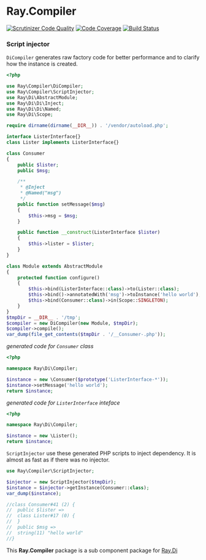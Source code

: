 # Ray.Compiler
[![Scrutinizer Code Quality](https://scrutinizer-ci.com/g/ray-di/Ray.Compiler/badges/quality-score.png?b=1.x)](https://scrutinizer-ci.com/g/ray-di/Ray.Compiler/?branch=1.x)
[![Code Coverage](https://scrutinizer-ci.com/g/ray-di/Ray.Compiler/badges/coverage.png?b=1.x)](https://scrutinizer-ci.com/g/ray-di/Ray.Compiler/?branch=1.x)
[![Build Status](https://travis-ci.org/ray-di/Ray.Compiler.svg?branch=1.x)](https://travis-ci.org/ray-di/Ray.Compiler)

### Script injector

`DiCompiler` generates raw factory code for better performance and to clarify how the instance is created.

```php
<?php

use Ray\Compiler\DiCompiler;
use Ray\Compiler\ScriptInjector;
use Ray\Di\AbstractModule;
use Ray\Di\Di\Inject;
use Ray\Di\Di\Named;
use Ray\Di\Scope;

require dirname(dirname(__DIR__)) . '/vendor/autoload.php';

interface ListerInterface{}
class Lister implements ListerInterface{}

class Consumer
{
    public $lister;
    public $msg;

    /**
     * @Inject
     * @Named("msg")
     */
    public function setMessage($msg)
    {
        $this->msg = $msg;
    }

    public function __construct(ListerInterface $lister)
    {
        $this->lister = $lister;
    }
}

class Module extends AbstractModule
{
    protected function configure()
    {
        $this->bind(ListerInterface::class)->to(Lister::class);
        $this->bind()->annotatedWith('msg')->toInstance('hello world');
        $this->bind(Consumer::class)->in(Scope::SINGLETON);
    }
}
$tmpDir = __DIR__ . '/tmp';
$compiler = new DiCompiler(new Module, $tmpDir);
$compiler->compile();
var_dump(file_get_contents($tmpDir . '/__Consumer-.php'));
```

*generated code for `Consumer` class*
```php
<?php

namespace Ray\Di\Compiler;

$instance = new \Consumer($prototype('ListerInterface-*'));
$instance->setMessage('hello world');
return $instance;
```

*generated code for `ListerInterface` inteface*
```php
<?php

namespace Ray\Di\Compiler;

$instance = new \Lister();
return $instance;
```

`ScriptInjector` use these generated PHP scripts to inject dependency. It is almost as fast as if there was no injector.

```php
use Ray\Compiler\ScriptInjector;

$injector = new ScriptInjector($tmpDir);
$instance = $injector->getInstance(Consumer::class);
var_dump($instance);

//class Consumer#41 (2) {
//  public $lister =>
//  class Lister#17 (0) {
//  }
//  public $msg =>
//  string(11) "hello world"
//}
```
This **Ray.Compiler** package is a sub component package for [Ray.Di](https://github.com/ray-di/Ray.Di)
